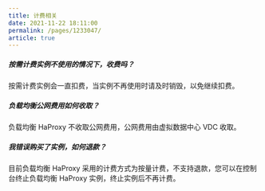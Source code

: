 ```yaml
---
title: 计费相关  
date: 2021-11-22 18:11:00
permalink: /pages/1233047/
article: true
---
```


##### 按需计费实例不使用的情况下，收费吗？

按需计费实例会一直扣费，当实例不再使用时请及时销毁，以免继续扣费。

##### 负载均衡公网费用如何收取？

负载均衡 HaProxy 不收取公网费用，公网费用由虚拟数据中心 VDC 收取。

##### 我错误购买了实例，如何退款？

目前负载均衡 HaProxy 采用的计费方式为按量计费，不支持退款，您可以在控制台终止负载均衡 HaProxy 实例，终止实例后不再计费。
